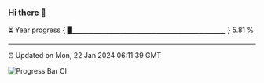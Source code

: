 ### Hi there 👋

⏳ Year progress { █▁▁▁▁▁▁▁▁▁▁▁▁▁▁▁▁▁▁▁▁▁▁▁▁▁▁▁▁▁ } 5.81 %

---

⏰ Updated on Mon, 22 Jan 2024 06:11:39 GMT

![Progress Bar CI](https://github.com/Shyam-Makwana/GitHub-Actions-Demo/workflows/Progress%20Bar%20CI/badge.svg)
